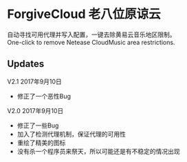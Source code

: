 # ForgiveCloud 老八位原谅云
自动寻找可用代理并写入配置，一键去除黄易云音乐地区限制。  
One-click to remove Netease CloudMusic area restrictions.
## Updates
V2.1
2017年9月10日  
+ 修正了一个恶性Bug

V2.0
2017年9月10日  
+ 修正了一些Bug
+ 加入了检测代理机制，保证代理的可用性
+ 重绘了精美的图标
+ 没有杀一个程序员来祭天，所以可能还是有不稳定的情况出现
